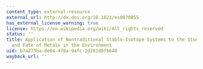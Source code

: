 ```yaml
---
content_type: external-resource
external_url: http://dx.doi.org/10.1021/es0870855
has_external_license_warning: true
license: https://en.wikipedia.org/wiki/All_rights_reserved
status: ''
title: Application of Nontraditional Stable-Isotope Systems to the Study of Sources
  and Fate of Metals in the Environment
uid: b7a273ba-de04-478a-9afc-2d281d0f6640
wayback_url: ''
---
```

